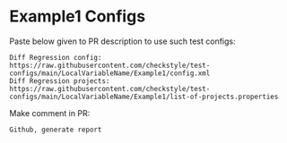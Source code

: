 # Example1 Configs
Paste below given to PR description to use such test configs:
```
Diff Regression config: https://raw.githubusercontent.com/checkstyle/test-configs/main/LocalVariableName/Example1/config.xml
Diff Regression projects: https://raw.githubusercontent.com/checkstyle/test-configs/main/LocalVariableName/Example1/list-of-projects.properties
```
Make comment in PR:
```
Github, generate report
```
